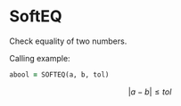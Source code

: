 # SoftEQ

Check equality of two numbers.

Calling example:

```fortran
abool = SOFTEQ(a, b, tol)
```

$$
\vert a - b \vert \le tol
$$
